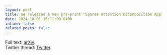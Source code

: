 ```yaml
---
layout: post
title: We released a new pre-print "Sparse Attention Decomposition Applied to Circuit Tracing"
date: 2024-10-01 15:11:00-0400
inline: false
related_posts: false
---
```


Full text: [arXiv](https://arxiv.org/abs/2410.00340).  
Twitter thread: [Twitter](https://twitter.com/gvsfranco/status/1849210630668190135).

